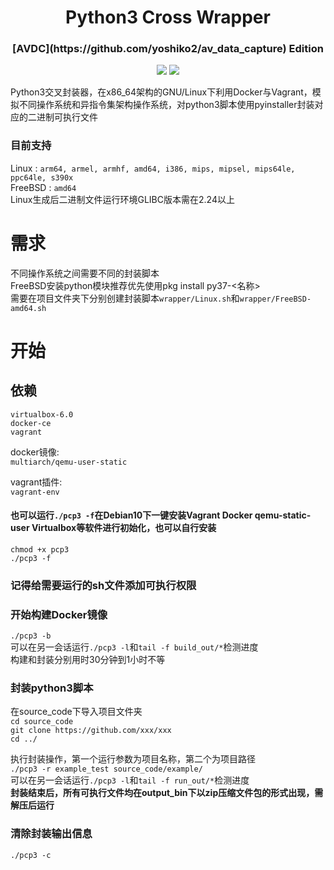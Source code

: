 <h1 align="center">
  Python3 Cross Wrapper
</h1>

<h3 align="center">
  [AVDC](https://github.com/yoshiko2/av_data_capture) Edition
</h2>

<p align="center">
  <img src="https://img.shields.io/badge/build-passing-brightgreen.svg?style=flat"/>
  <img src="https://img.shields.io/github/license/rog-net/Python3_Cross_Wrapper.svg?style=flat"/>
</p> 

Python3交叉封装器，在x86_64架构的GNU/Linux下利用Docker与Vagrant，模拟不同操作系统和异指令集架构操作系统，对python3脚本使用pyinstaller封装对应的二进制可执行文件  
### 目前支持  
Linux : `arm64, armel, armhf, amd64, i386, mips, mipsel, mips64le, ppc64le, s390x`  
FreeBSD : `amd64`  
Linux生成后二进制文件运行环境GLIBC版本需在2.24以上

# 需求
不同操作系统之间需要不同的封装脚本  
FreeBSD安装python模块推荐优先使用pkg install py37-<名称>  
需要在项目文件夹下分别创建封装脚本`wrapper/Linux.sh`和`wrapper/FreeBSD-amd64.sh`  

# 开始

## 依赖
`virtualbox-6.0`  
`docker-ce`  
`vagrant`  

docker镜像:  
`multiarch/qemu-user-static` 

vagrant插件:  
`vagrant-env`  

#### 也可以运行`./pcp3 -f`在Debian10下一键安装Vagrant Docker qemu-static-user Virtualbox等软件进行初始化，也可以自行安装  
`chmod +x pcp3`  
`./pcp3 -f`  

### 记得给需要运行的sh文件添加可执行权限

### 开始构建Docker镜像
`./pcp3 -b`  
可以在另一会话运行`./pcp3 -l`和`tail -f build_out/*`检测进度  
构建和封装分别用时30分钟到1小时不等

### 封装python3脚本
在source_code下导入项目文件夹  
`cd source_code`  
`git clone https://github.com/xxx/xxx`  
`cd ../`  

执行封装操作，第一个运行参数为项目名称，第二个为项目路径  
`./pcp3 -r example_test source_code/example/`  
可以在另一会话运行`./pcp3 -l`和`tail -f run_out/*`检测进度  
**封装结束后，所有可执行文件均在output_bin下以zip压缩文件包的形式出现，需解压后运行** 

### 清除封装输出信息
`./pcp3 -c`
